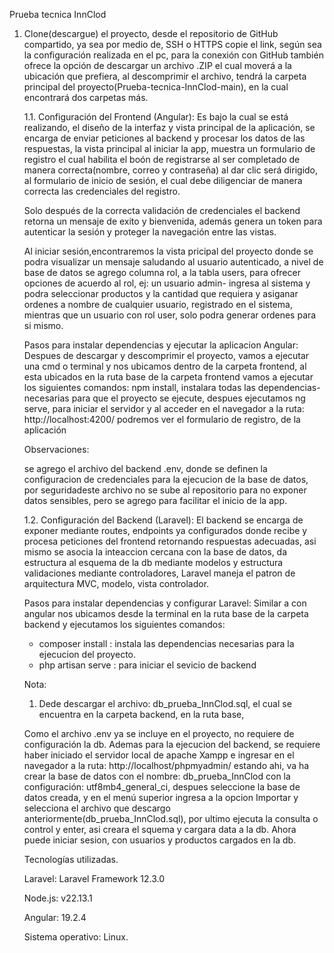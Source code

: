 Prueba tecnica InnClod

1. Clone(descargue) el proyecto, desde el repositorio de GitHub compartido, ya sea por medio de, SSH o HTTPS
   copie el link, según sea la configuración realizada en el pc, para la conexión con GitHub
   también ofrece la opción de descargar un archivo .ZIP el cual moverá a la ubicación que prefiera, al descomprimir el archivo,
   tendrá la carpeta principal del proyecto(Prueba-tecnica-InnClod-main), en la cual encontrará dos carpetas más.

    1.1. Configuración del Frontend (Angular):
    Es bajo la cual se está realizando, el diseño de la interfaz y vista principal de la aplicación, 
    se encarga de enviar peticiones al backend y procesar los datos de las respuestas, la vista principal al iniciar la app, 
    muestra un formulario de registro el cual habilita el boón de registrarse al ser completado de manera correcta(nombre, correo y contraseña)
    al dar clic será dirigido, al formulario de inicio de sesión, el cual debe diligenciar de manera correcta las credenciales del registro.
   
    Solo después de la correcta validación de credenciales el backend retorna un mensaje de exito y bienvenida,
    además genera un token para autenticar la sesión y proteger la navegación entre las vistas.

    Al iniciar sesión,encontraremos la vista pricipal del proyecto donde se podra visualizar un mensaje saludando al usuario autenticado,
    a nivel de base de datos se agrego columna rol, a la tabla users, para ofrecer opciones de acuerdo al rol, ej: un usuario admin-
    ingresa al sistema y podra seleccionar productos y la cantidad que requiera y asiganar ordenes a nombre de cualquier usuario,
    registrado en el sistema, mientras que un usuario con rol user, solo podra generar ordenes para si mismo.


    Pasos para instalar dependencias y ejecutar la aplicacion Angular:
    Despues de descargar y descomprimir el proyecto, vamos a ejecutar una cmd o terminal y nos ubicamos dentro de la carpeta frontend,
    al esta ubicados en la ruta base de la carpeta frontend vamos a ejecutar los siguientes comandos: npm install, instalara todas las dependencias-
    necesarias para que el proyecto se ejecute, despues ejecutamos ng serve, para iniciar el servidor y al acceder en el navegador a la ruta:
    http://localhost:4200/ podremos ver el formulario de registro, de la aplicación


    Observaciones:
    
     se agrego el archivo del backend .env, donde se definen la configuracion de credenciales para la ejecucion de la base de datos,
     por seguridadeste archivo no se sube al repositorio para no exponer datos sensibles, pero se agrego para facilitar el inicio de la app.


     1.2. Configuración del Backend (Laravel):
     El backend se encarga de exponer mediante routes, endpoints ya configurados donde recibe y procesa peticiones del frontend retornando respuestas adecuadas,
     asi mismo se asocia la inteaccion cercana con la base de datos, da estructura al esquema de la db mediante modelos y estructura validaciones mediante controladores,
     Laravel maneja el patron de arquitectura MVC, modelo, vista controlador.

     Pasos para instalar dependencias y configurar Laravel:
     Similar a con angular nos ubicamos desde la terminal en la ruta base de la carpeta backend y ejecutamos los siguientes comandos:
     - composer install  : instala las dependencias necesarias para la ejecucion del proyecto.
     - php artisan serve : para iniciar el sevicio de backend

     Nota:

     1.  Dede descargar el archivo: db_prueba_InnClod.sql, el cual se encuentra en la carpeta backend, en la ruta base,

     Como el archivo .env ya se incluye en el proyecto, no requiere de configuración la db. Ademas para la ejecucion del backend,
     se requiere haber iniciado el servidor local de apache Xampp e ingresar en el navegador a la ruta: http://localhost/phpmyadmin/
     estando ahi, va ha crear la base de datos con el nombre: db_prueba_InnClod con la configuración: utf8mb4_general_ci,
     despues seleccione la base de datos creada, y en el menú superior ingresa a la opcion Importar y
     selecciona el archivo que descargo anteriormente(db_prueba_InnClod.sql), por ultimo ejecuta la consulta o control y enter,
     asi creara el squema y cargara data a la db. Ahora puede iniciar sesion, con usuarios y productos cargados en la db.



     Tecnologías utilizadas.

     Laravel: Laravel Framework 12.3.0

     Node.js: v22.13.1

     Angular: 19.2.4

     Sistema operativo: Linux.
